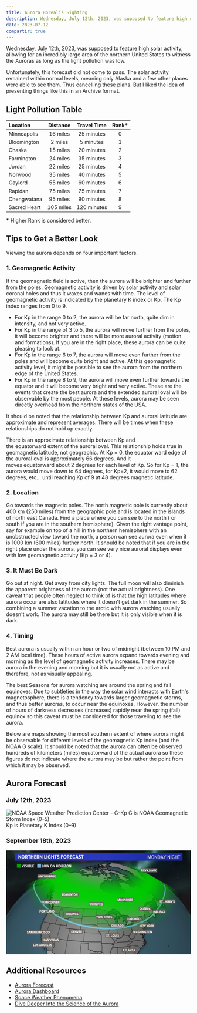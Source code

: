 ```yaml
---
title: Aurora Borealis Sighting
description: Wednesday, July 12th, 2023, was supposed to feature high solar activity, allowing for an incredibly large area of the northern United States to witness the Auroras as long as the light pollution was low. Unfortunately, this forecast did not come to pass. The solar activity remained within normal levels, meaning only Alaska and a few other places were able to see them. Thus cancelling these plans. But I liked the idea of presenting things like this in an Archive format.
date: 2023-07-12
compartir: true
---
```


Wednesday, July 12th, 2023, was supposed to feature high solar activity, allowing for an incredibly large area of the northern United States to witness the Auroras as long as the light pollution was low.

Unfortunately, this forecast did not come to pass. The solar activity remained within normal levels, meaning only Alaska and a few other places were able to see them. Thus cancelling these plans. But I liked the idea of presenting things like this in an Archive format.

## Light Pollution Table

| Location     | Distance  | Travel Time | Rank\* |
| :----------- | :-------: | :---------: | :----: |
| Minneapolis  | 16 miles  | 25 minutes  |   0    |
| Bloomington  |  2 miles  |  5 minutes  |   1    |
| Chaska       | 15 miles  | 20 minutes  |   2    |
| Farmington   | 24 miles  | 35 minutes  |   3    |
| Jordan       | 22 miles  | 25 minutes  |   4    |
| Norwood      | 35 miles  | 40 minutes  |   5    |
| Gaylord      | 55 miles  | 60 minutes  |   6    |
| Rapidan      | 75 miles  | 75 minutes  |   7    |
| Chengwatana  | 95 miles  | 90 minutes  |   8    |
| Sacred Heart | 105 miles | 120 minutes |   9    |

**\*** Higher Rank is considered better.

## Tips to Get a Better Look

Viewing the aurora depends on four important factors.

### 1. Geomagnetic Activity

If the geomagnetic field is active, then the aurora will be brighter and further from the poles. Geomagnetic activity is driven by solar activity and solar coronal holes and thus it waxes and wanes with time. The level of geomagnetic activity is indicated by the planetary K index or Kp. The Kp index ranges from 0 to 9.

- For Kp in the range 0 to 2, the aurora will be far north, quite dim in intensity, and not very active.
- For Kp in the range of 3 to 5, the aurora will move further from the poles, it will become brighter and there will be more auroral activity (motion and formations). If you are in the right place, these aurora can be quite pleasing to look at.
- For Kp in the range 6 to 7, the aurora will move even further from the poles and will become quite bright and active. At this geomagnetic activity level, it might be possible to see the aurora from the northern edge of the United States.
- For Kp in the range 8 to 9, the aurora will move even further towards the equator and it will become very bright and very active. These are the events that create the best aurora and the extended auroral oval will be observable by the most people. At these levels, aurora may be seen directly overhead from the northern states of the USA.

It should be noted that the relationship between Kp and auroral latitude are approximate and represent averages. There will be times when these relationships do not hold up exactly.

There is an approximate relationship between Kp and the equatorward extent of the auroral oval. This relationship holds true in geomagnetic latitude, not geographic. At Kp = 0, the equator ward edge of the auroral oval is approximately 66 degrees. And it moves equatorward about 2 degrees for each level of Kp. So for Kp = 1, the aurora would move down to 64 degrees, for Kp=2, it would move to 62 degrees, etc… until reaching Kp of 9 at 48 degrees magnetic latitude.

### 2. Location

Go towards the magnetic poles. The north magnetic pole is currently about 400 km (250 miles) from the geographic pole and is located in the islands of north east Canada. Find a place where you can see to the north ( or south if you are in the southern hemisphere). Given the right vantage point, say for example on top of a hill in the northern hemisphere with an unobstructed view toward the north, a person can see aurora even when it is 1000 km (600 miles) further north. It should be noted that if you are in the right place under the aurora, you can see very nice auroral displays even with low geomagnetic activity (Kp = 3 or 4).

### 3. It Must Be Dark

Go out at night. Get away from city lights. The full moon will also diminish the apparent brightness of the aurora (not the actual brightness). One caveat that people often neglect to think of is that the high latitudes where aurora occur are also latitudes where it doesn't get dark in the summer. So combining a summer vacation to the arctic with aurora watching usually doesn't work. The aurora may still be there but it is only visible when it is dark.

### 4. Timing

Best aurora is usually within an hour or two of midnight (between 10 PM and 2 AM local time). These hours of active aurora expand towards evening and morning as the level of geomagnetic activity increases. There may be aurora in the evening and morning but it is usually not as active and therefore, not as visually appealing.

The best Seasons for aurora watching are around the spring and fall equinoxes. Due to subtleties in the way the solar wind interacts with Earth's magnetosphere, there is a tendency towards larger geomagnetic storms, and thus better auroras, to occur near the equinoxes. However, the number of hours of darkness decreases (increases) rapidly near the spring (fall) equinox so this caveat must be considered for those traveling to see the aurora.

Below are maps showing the most southern extent of where aurora might be observable for different levels of the geomagnetic Kp index (and the NOAA G scale). It should be noted that the aurora can often be observed hundreds of kilometers (miles) equatorward of the actual aurora so these figures do not indicate where the aurora may be but rather the point from which it may be observed.

## Aurora Forecast

### July 12th, 2023

![NOAA Space Weather Prediction Center - G-Kp](https://www.swpc.noaa.gov/sites/default/files/images/u2/Aurora_Kp_MapNorthAm.png) G is NOAA Geomagnetic Storm Index (0–5)  
Kp is Planetary K Index (0–9)

### September 18th, 2023

![aurora forecast for 2023-09-18](https://raw.githubusercontent.com/semanticdata/public-test/main/JPEG/aurora-2.jpg)

## Additional Resources

- [Aurora Forecast](https://www.gi.alaska.edu/monitors/aurora-forecast)
- [Aurora Dashboard](https://www.swpc.noaa.gov/content/aurora-dashboard-experimental)
- [Space Weather Phenomena](https://www.swpc.noaa.gov/phenomena)
- [Dive Deeper Into the Science of the Aurora](https://www.swpc.noaa.gov/content/aurora-tutorial)
